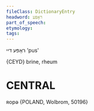 ```yaml
---
fileClass: DictionaryEntry
headword: ראָפּע
part_of_speech: 
etymology: 
tags: 
---
```

ראָפּע
דיי
'pus'

{CEYD}
brine, rheum

CENTRAL
========

ʀopə {POLAND, Wolbrom, 50196}